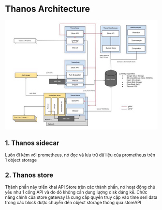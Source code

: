 # Thanos Architecture

![](../images/thanosarchitecture.jpg)

## 1. Thanos sidecar

Luôn đi kèm với prometheus, nó đọc và lưu trữ dữ liệu của prometheus trên 1 object storage 

## 2. Thanos store

Thành phần này triển khai API Store trên các thành phần, nó hoạt động chủ yếu như 1 cổng API và do đó không cần dung lượng disk đáng kể. Chức năng chính của store gateway là cung cấp quyền truy cập vào time seri data trong các block được chuyển đến object storage thông qua storeAPI